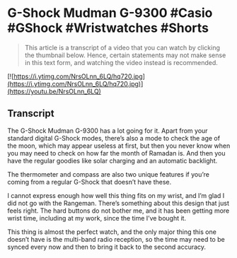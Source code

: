 # G-Shock Mudman G-9300 #Casio #GShock #Wristwatches #Shorts

> This article is a transcript of a video that you can watch by clicking the thumbnail below. Hence, certain statements may not make sense in this text form, and watching the video instead is recommended.

[![https://i.ytimg.com/NrsOLnn_6LQ/hq720.jpg](https://i.ytimg.com/NrsOLnn_6LQ/hq720.jpg)](https://youtu.be/NrsOLnn_6LQ)

## Transcript

The G-Shock Mudman G-9300 has a lot going for it. Apart from your standard digital G-Shock modes, there’s also a mode to check the age of the moon, which may appear useless at first, but then you never know when you may need to check on how far the month of Ramadan is. And then you have the regular goodies like solar charging and an automatic backlight.

The thermometer and compass are also two unique features if you’re coming from a regular G-Shock that doesn’t have these.

I cannot express enough how well this thing fits on my wrist, and I’m glad I did not go with the Rangeman. There’s something about this design that just feels right. The hard buttons do not bother me, and it has been getting more wrist time, including at my work, since the time I’ve bought it.

This thing is almost the perfect watch, and the only major thing this one doesn’t have is the multi-band radio reception, so the time may need to be synced every now and then to bring it back to the second accuracy.
